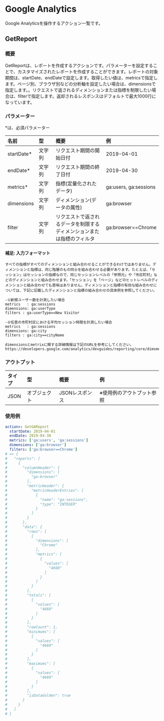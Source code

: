 # Google Analytics

Google Analyticsを操作するアクション一覧です。

## GetReport

### 概要

GetReportは、レポートを作成するアクションです。パラメーターを設定することで、カスタマイズされたレポートを作成することができます。レポートの対象期間は、startDate、endDateで設定します。取得したい値は、metricsで指定します。ページ別、ブラウザ別などの分析軸を設定したい場合は、dimensionsで指定します。。リクエストで返されるディメンションまたは指標を制限したい場合は、filterで指定します。返却されるレスポンスはデフォルトで最大1000行になっています。

### パラメーター

\*は、必須パラメーター

| 名前 | 型 | 概要 | 例 |
| :--- | :--- | :--- | :--- |
| startDate\* | 文字列 | リクエスト期間の開始日付 | 2019-04-01 |
| endDate\* | 文字列 | リクエスト期間の終了日付 | 2019-04-30 |
| metrics\* | 文字列 | 指標(定量化されたデータ) | ga:users, ga:sessions |
| dimensions | 文字列 | ディメンション(データの属性) | ga:browser |
| filter | 文字列　| リクエストで返されるデータを制限するディメンションまたは指標のフィルタ | ga:browser==Chrome |

#### 補足: 入力フォーマット

```
すべての指標がすべてのディメンションと組み合わせることができるわけではありません。ディメンションと指標は、同じ階層のもの同士を組み合わせる必要があります。たとえば、「セッション」はセッションの指標なので、同じセッションレベルの「参照元」や「市区町村」などのディメンションと組み合わせます。「セッション」を「ページ」などのヒットレベルのディメンションと組み合わせても意味はありません。ディメンションと指標の有効な組み合わせについては、下記に記載したディメンションと指標の組み合わせの具体例を参照してください。

-①新規ユーザー数を計測したい場合
metrics   : ga:sessions
dimensions: ga:userType
filters : ga:userType==New Visitor

-②任意の市町村区における平均セッション時間を計測したい場合
metrics   : ga:sessions
dimensions: ga:city
filters : ga:city==cityName

dimensionsとmetrixに関する詳細情報は下記のURLを参考にしてください。
https://developers.google.com/analytics/devguides/reporting/core/dimsmets
```

### アウトプット

| タイプ | 型 | 概要 | 例 |
| :--- | :--- | :--- | :--- |
| JSON | オブジェクト | JSONレスポンス | ※使用例のアウトプット参照 |

### 使用例
```yaml
action>: GetGAReport
  startDate: 2019-04-01
  endDate: 2019-04-30
  metrics: ['ga:users', 'ga:sessions']
  dimensions: ['ga:browser']
  filters: ['ga:browser==Chrome']
# => {
#   "reports": [
#     {
#       "columnHeader": {
#         "dimensions": [
#           "ga:browser"
#         ],
#         "metricHeader": {
#           "metricHeaderEntries": [
#             {
#               "name": "ga:sessions",
#               "type": "INTEGER"
#             }
#           ]
#         }
#       },
#       "data": {
#         "rows": [
#           {
#             "dimensions": [
#               "Chrome"
#             ],
#             "metrics": [
#               {
#                 "values": [
#                   "4660"
#                 ]
#               }
#             ]
#           }
#         ],
#         "totals": [
#           {
#             "values": [
#               "4660"
#             ]
#           }
#         ],
#         "rowCount": 1,
#         "minimums": [
#           {
#             "values": [
#               "4660"
#             ]
#           }
#         ],
#         "maximums": [
#           {
#             "values": [
#               "4660"
#             ]
#           }
#         ],
#         "isDataGolden": true
#       }
#     }
#   ]
# }
```